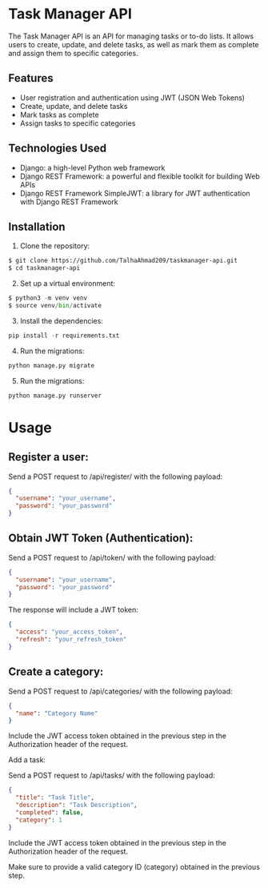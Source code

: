 # Task Manager API

The Task Manager API is an API for managing tasks or to-do lists. It allows users to create, update, and delete tasks, as well as mark them as complete and assign them to specific categories.

## Features

- User registration and authentication using JWT (JSON Web Tokens)
- Create, update, and delete tasks
- Mark tasks as complete
- Assign tasks to specific categories

## Technologies Used
- Django: a high-level Python web framework
- Django REST Framework: a powerful and flexible toolkit for building Web APIs
- Django REST Framework SimpleJWT: a library for JWT authentication with Django REST Framework

## Installation

1. Clone the repository:

```bash
$ git clone https://github.com/TalhaAhmad209/taskmanager-api.git
$ cd taskmanager-api
```

2. Set up a virtual environment:

```python
$ python3 -m venv venv
$ source venv/bin/activate
```

3. Install the dependencies:

```python
pip install -r requirements.txt
```

4. Run the migrations:

```python
python manage.py migrate
```

5. Run the migrations:

```python
python manage.py runserver
```



# Usage
## Register a user:

Send a POST request to /api/register/ with the following payload:
```json
{
  "username": "your_username",
  "password": "your_password"
}
```
## Obtain JWT Token (Authentication):

Send a POST request to /api/token/ with the following payload:
```json
{
  "username": "your_username",
  "password": "your_password"
}
```
The response will include a JWT token:
```json
{
  "access": "your_access_token",
  "refresh": "your_refresh_token"
}
```
## Create a category:

Send a POST request to /api/categories/ with the following payload:
```json
{
  "name": "Category Name"
}
```

Include the JWT access token obtained in the previous step in the Authorization header of the request.

Add a task:

Send a POST request to /api/tasks/ with the following payload:
```json
{
  "title": "Task Title",
  "description": "Task Description",
  "completed": false,
  "category": 1
}
```

Include the JWT access token obtained in the previous step in the Authorization header of the request.

Make sure to provide a valid category ID (category) obtained in the previous step.

